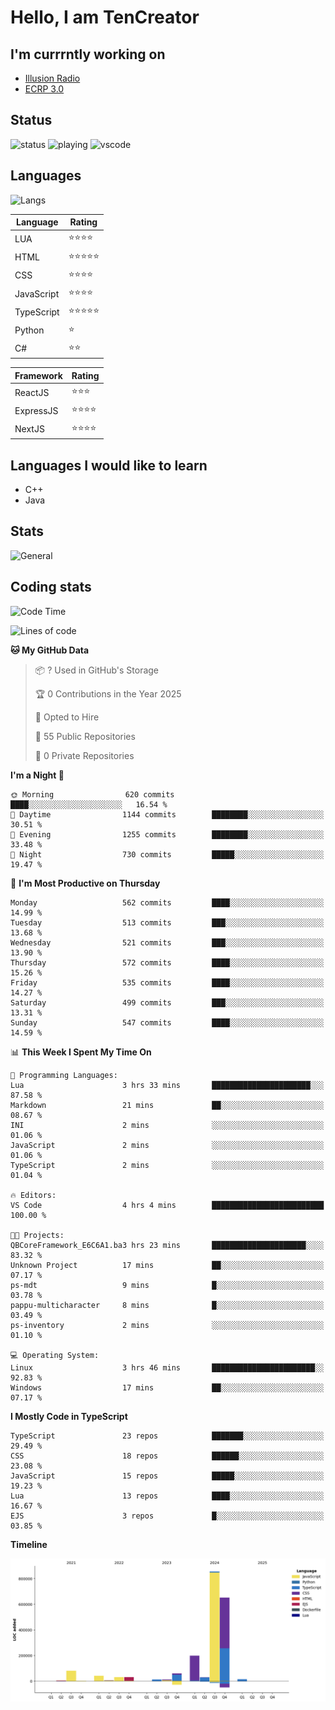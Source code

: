 # Hello, I am TenCreator

## I'm currrntly working on
- [Illusion Radio](https://illusionradio.co.uk/)
- [ECRP 3.0](http://github.com/Emerald-Coast-Roleplay/)

## Status
![status](https://api.statusbadges.me/badge/status/518334475038359555?simple=true&style=for-the-badge)
![playing](https://api.statusbadges.me/badge/playing/518334475038359555?style=for-the-badge)
![vscode](https://api.statusbadges.me/badge/vscode/518334475038359555?style=for-the-badge)

## Languages
![Langs](https://github-readme-stats.vercel.app/api/top-langs/?username=tencreator&layout=compact&theme=radical)


|Language|Rating|
|--------|------|
|LUA|⭐️⭐️⭐️⭐️|
|HTML|⭐️⭐️⭐️⭐️⭐️|
|CSS|⭐️⭐️⭐️⭐️|
|JavaScript|⭐️⭐️⭐️⭐️|
|TypeScript|⭐️⭐️⭐️⭐️⭐️|
|Python|⭐️|
|C#|⭐️⭐️ |

|Framework|Rating|
|--------|------|
|ReactJS|⭐️⭐️⭐|
|ExpressJS|⭐️⭐️⭐️⭐️|
|NextJS|⭐️⭐️⭐⭐️|

## Languages I would like to learn
- C++
- Java

## Stats
![General](https://github-readme-stats.vercel.app/api?username=tencreator&show_icons=true&theme=radical)

## Coding stats

<!--START_SECTION:waka-->
![Code Time](http://img.shields.io/badge/Code%20Time-512%20hrs%2027%20mins-blue)

![Lines of code](https://img.shields.io/badge/From%20Hello%20World%20I%27ve%20Written-2.0%20million%20lines%20of%20code-blue)

**🐱 My GitHub Data** 

> 📦 ? Used in GitHub's Storage 
 > 
> 🏆 0 Contributions in the Year 2025
 > 
> 💼 Opted to Hire
 > 
> 📜 55 Public Repositories 
 > 
> 🔑 0 Private Repositories 
 > 
**I'm a Night 🦉** 

```text
🌞 Morning                620 commits         ████░░░░░░░░░░░░░░░░░░░░░   16.54 % 
🌆 Daytime                1144 commits        ████████░░░░░░░░░░░░░░░░░   30.51 % 
🌃 Evening                1255 commits        ████████░░░░░░░░░░░░░░░░░   33.48 % 
🌙 Night                  730 commits         █████░░░░░░░░░░░░░░░░░░░░   19.47 % 
```
📅 **I'm Most Productive on Thursday** 

```text
Monday                   562 commits         ████░░░░░░░░░░░░░░░░░░░░░   14.99 % 
Tuesday                  513 commits         ███░░░░░░░░░░░░░░░░░░░░░░   13.68 % 
Wednesday                521 commits         ███░░░░░░░░░░░░░░░░░░░░░░   13.90 % 
Thursday                 572 commits         ████░░░░░░░░░░░░░░░░░░░░░   15.26 % 
Friday                   535 commits         ████░░░░░░░░░░░░░░░░░░░░░   14.27 % 
Saturday                 499 commits         ███░░░░░░░░░░░░░░░░░░░░░░   13.31 % 
Sunday                   547 commits         ████░░░░░░░░░░░░░░░░░░░░░   14.59 % 
```


📊 **This Week I Spent My Time On** 

```text
💬 Programming Languages: 
Lua                      3 hrs 33 mins       ██████████████████████░░░   87.58 % 
Markdown                 21 mins             ██░░░░░░░░░░░░░░░░░░░░░░░   08.67 % 
INI                      2 mins              ░░░░░░░░░░░░░░░░░░░░░░░░░   01.06 % 
JavaScript               2 mins              ░░░░░░░░░░░░░░░░░░░░░░░░░   01.06 % 
TypeScript               2 mins              ░░░░░░░░░░░░░░░░░░░░░░░░░   01.04 % 

🔥 Editors: 
VS Code                  4 hrs 4 mins        █████████████████████████   100.00 % 

🐱‍💻 Projects: 
QBCoreFramework_E6C6A1.ba3 hrs 23 mins       █████████████████████░░░░   83.32 % 
Unknown Project          17 mins             ██░░░░░░░░░░░░░░░░░░░░░░░   07.17 % 
ps-mdt                   9 mins              █░░░░░░░░░░░░░░░░░░░░░░░░   03.78 % 
pappu-multicharacter     8 mins              █░░░░░░░░░░░░░░░░░░░░░░░░   03.49 % 
ps-inventory             2 mins              ░░░░░░░░░░░░░░░░░░░░░░░░░   01.10 % 

💻 Operating System: 
Linux                    3 hrs 46 mins       ███████████████████████░░   92.83 % 
Windows                  17 mins             ██░░░░░░░░░░░░░░░░░░░░░░░   07.17 % 
```

**I Mostly Code in TypeScript** 

```text
TypeScript               23 repos            ███████░░░░░░░░░░░░░░░░░░   29.49 % 
CSS                      18 repos            ██████░░░░░░░░░░░░░░░░░░░   23.08 % 
JavaScript               15 repos            █████░░░░░░░░░░░░░░░░░░░░   19.23 % 
Lua                      13 repos            ████░░░░░░░░░░░░░░░░░░░░░   16.67 % 
EJS                      3 repos             █░░░░░░░░░░░░░░░░░░░░░░░░   03.85 % 
```



**Timeline**

![Lines of Code chart](https://raw.githubusercontent.com/tencreator/tencreator/main/assets/bar_graph.png)


<!--END_SECTION:waka-->
